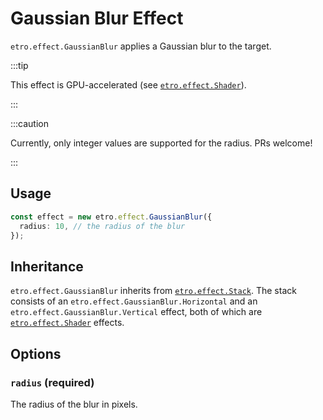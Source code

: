 # Gaussian Blur Effect

`etro.effect.GaussianBlur` applies a Gaussian blur to the target.

:::tip

This effect is GPU-accelerated (see [`etro.effect.Shader`](shader)).

:::

:::caution

Currently, only integer values are supported for the radius. PRs welcome!

:::

## Usage

```ts
const effect = new etro.effect.GaussianBlur({
  radius: 10, // the radius of the blur
});
```

## Inheritance

`etro.effect.GaussianBlur` inherits from [`etro.effect.Stack`](stack). The stack consists of an `etro.effect.GaussianBlur.Horizontal` and an `etro.effect.GaussianBlur.Vertical` effect, both of which are [`etro.effect.Shader`](shader) effects.

## Options

### `radius` (required)

The radius of the blur in pixels.
